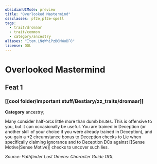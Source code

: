 ```yaml
---
obsidianUIMode: preview
title: "Overlooked Mastermind"
cssclasses: pf2e,pf2e-spell
tags:
  - trait/dromaar
  - trait/common
  - category/ancestry
aliases: "Item.LNqWhiPzB0MWuBF8"
license: OGL
---
```

# Overlooked Mastermind
## Feat 1
### [[cool folder/Important stuff/Bestiary/zz_traits/dromaar]]

**Category** ancestry; 




Many consider half-orcs little more than dumb brutes. This is offensive to you, but it can occasionally be useful. You are trained in Deception (or another skill of your choice if you were already trained in Deception), and you gain a +2 circumstance bonus to Deception checks to Lie when specifically claiming ignorance and to Deception DCs against [[Sense Motive|Sense Motive]] checks to uncover such lies.

*Source: Pathfinder Lost Omens: Character Guide*
*OGL*